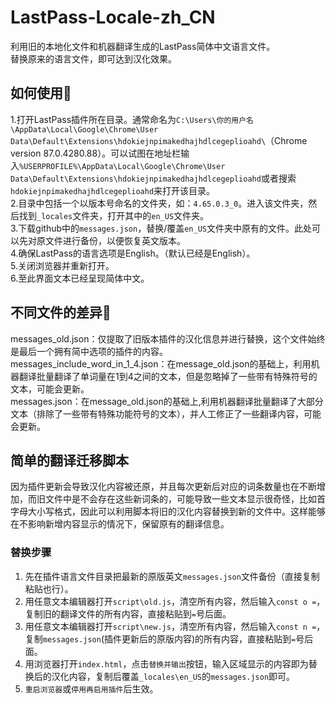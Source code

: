 # LastPass-Locale-zh_CN
利用旧的本地化文件和机器翻译生成的LastPass简体中文语言文件。  
替换原来的语言文件，即可达到汉化效果。  

## 如何使用🚀

1.打开LastPass插件所在目录。通常命名为`C:\Users\你的用户名\AppData\Local\Google\Chrome\User Data\Default\Extensions\hdokiejnpimakedhajhdlcegeplioahd\`（Chrome version 87.0.4280.88）。可以试图在地址栏输入`%USERPROFILE%\AppData\Local\Google\Chrome\User Data\Default\Extensions\hdokiejnpimakedhajhdlcegeplioahd`或者搜索`hdokiejnpimakedhajhdlcegeplioahd`来打开该目录。  
2.目录中包括一个以版本号命名的文件夹，如：`4.65.0.3_0`。进入该文件夹，然后找到`_locales`文件夹，打开其中的`en_US`文件夹。  
3.下载github中的`messages.json`，替换/覆盖`en_US`文件夹中原有的文件。此处可以先对原文件进行备份，以便恢复英文版本。  
4.确保LastPass的语言选项是English。（默认已经是English）。  
5.关闭浏览器并重新打开。  
6.至此界面文本已经呈现简体中文。  

## 不同文件的差异🚥

  messages_old.json：仅提取了旧版本插件的汉化信息并进行替换，这个文件始终是最后一个拥有简中选项的插件的内容。  
  messages_include_word_in_1_4.json：在message_old.json的基础上，利用机器翻译批量翻译了单词量在1到4之间的文本，但是忽略掉了一些带有特殊符号的文本，可能会更新。  
  messages.json：在message_old.json的基础上,利用机器翻译批量翻译了大部分文本（排除了一些带有特殊功能符号的文本），并人工修正了一些翻译内容，可能会更新。  

## 简单的翻译迁移脚本
因为插件更新会导致汉化内容被还原，并且每次更新后对应的词条数量也在不断增加，而旧文件中是不会存在这些新词条的，可能导致一些文本显示很奇怪，比如首字母大小写格式，因此可以利用脚本将旧的汉化内容替换到新的文件中。这样能够在不影响新增内容显示的情况下，保留原有的翻译信息。   
### 替换步骤
1. 先在插件语言文件目录把最新的原版英文`messages.json`文件备份（直接复制粘贴也行）。
2. 用任意文本编辑器打开`script\old.js`，清空所有内容，然后输入`const o =`，复制旧的翻译文件的所有内容，直接粘贴到`=`号后面。
3. 用任意文本编辑器打开`script\new.js`，清空所有内容，然后输入`const n =`，复制`messages.json`(插件更新后的原版内容)的所有内容，直接粘贴到`=`号后面。
4. 用浏览器打开`index.html`，点击`替换并输出`按钮，输入区域显示的内容即为替换后的汉化内容，复制后覆盖`_locales\en_US`的`messages.json`即可。
5. `重启浏览器`或`停用再启用插件`后生效。
